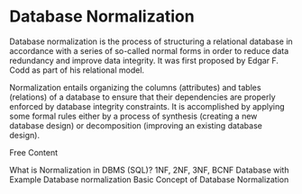 # Database Normalization

Database normalization is the process of structuring a relational database in accordance with a series of so-called normal forms in order to reduce data redundancy and improve data integrity. It was first proposed by Edgar F. Codd as part of his relational model.

Normalization entails organizing the columns (attributes) and tables (relations) of a database to ensure that their dependencies are properly enforced by database integrity constraints. It is accomplished by applying some formal rules either by a process of synthesis (creating a new database design) or decomposition (improving an existing database design).

<ResourceGroupTitle>Free Content</ResourceGroupTitle>

<BadgeLink colorScheme='yellow' badgeText='Read' href='https://www.guru99.com/database-normalization.html'>What is Normalization in DBMS (SQL)? 1NF, 2NF, 3NF, BCNF Database with Example</BadgeLink>
<BadgeLink colorScheme='yellow' badgeText='Read' href='https://en.wikipedia.org/wiki/Database_normalization'>Database normalization</BadgeLink>
<BadgeLink badgeText='Watch' href='https://www.youtube.com/watch?v=xoTyrdT9SZI'>Basic Concept of Database Normalization</BadgeLink>